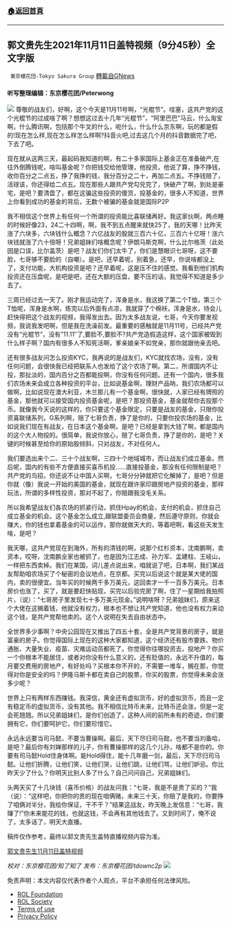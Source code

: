 ###  [:house:返回首頁](https://github.com/ourhimalayas/txt)
---


## 郭文贵先生2021年11月11日盖特视频（9分45秒）全文字版
` 東京櫻花団-Tokyo Sakura Group` [轉載自GNews](https://gnews.org/zh-hans/1657404/)

#### 听写整理编辑：东京樱花团/Peterwong
![](https://assets.gnews.org/wp-content/uploads/2021/11/12212.png)
尊敬的战友们，好啊，这个今天是11月11号啊，“光棍节”。哇塞，这共产党的这个光棍节的过成啥了啊？想想这过去十几年“光棍节”，“阿里巴巴”马云，什么淘宝啊，什么腾讯啊，包括那个牛叉的什么，呃什么，什么什么京东啊，玩的都是假的!现在怎么样,现在怎么样怎么样啊?抖音火吧,过去这几个月的抖音数据完了吧，下去了吧。

现在就从这两三天，最起码我知道的啊，有二十多家国际上基金正在准备破产,在往外倒腾钱呢，啥叫基金呢？你把钱交给他管理，他投资，他说了算，挣不挣钱，收你百分之二点五，挣了我挣的钱，我分百分之二十，再加二点五。不挣钱赔了，活球该，你还得给二点五。现在那些人跟共产党勾兑完了，快破产了啊，到处是豪宅，是吧？要清盘了，都在这骗这些投资的傻货，投基金的，很多人不知道，世界上你看到成功的基金的背后，无数个被骗的基金就是国际P2P

我不相信这个世界上有任何一个所谓的投资能比喜联储再好。我这家伙啊，两点睡的时候好像23，24二十四啊，啊，我不到五点醒来就快25了，我的天哪！比昨天涨了六块多，六块钱什么概念？六亿战友的股就三百六十亿，三百六十亿呀！涨六块钱就涨了六十倍呀！兄弟姐妹们啥概念呢？伊朗马斯克啊，什么比尔格茨（此处因是口误，比尔盖茨）是吧？战友们你们太牛了，你们是慧眼识七哥呀，这不要脸，七哥够不要脸的（自嘲）。是吧，还早着呢，别着急，还早，你说啥都没上了，支付功能，大机构投资是吧？还早着呢，这是压不住的感觉。我看到他们机构投资还在压盘呢，是吧是吧，还在大额的压盘，要不压的话，我觉得不知道是多少去了。

三周已经过去一天了。刚才我运动完了，浑身是水，我这换了第二个T恤，第三个T恤呢，浑身是水啊，练完以后外面有点凉，我就穿了个棉袄，浑身是水，待会儿赶快得把这个战友的视频，我得发出去。因为太多战友说，七哥，今天你要发视频，我说我发吧啊，但是我在洗澡前发。最重要的感触就是11月11号，已经共产党没有“光棍节”，没有”11.11″了,要脸不,要脸不?共产党造假造这样，这个国家被毁到什么样子啊？国内有很多人不知死活啊，爹亲娘亲不如党亲，那你就跟他亲去吧。

还有很多战友问怎么投资KYC，我再说的是战友们，KYC就找农场，没有，没有任何问题，会很快我已经把联系人也发给了这个农场了啊。第二，所谓国内不让投，那扯淡的，国内百分之百都能投啊，你没有任何问题。还有一个国内，很多我们农场未来会成立各种投资的平台，比如说基金啊，理财产品呐，我们农场都可以做啊，比如说现在澳大利亚，木兰那儿有一个基金啊，很快就，人家已经有牌照的基金，那他就可以接受国内投资基金呢，是吧？那投资基金，基金就帮你去投那个币。就像我今天说的这样的，你只要这个基金限定，只要是战友的基金，只限你投资喜联储系列，G系列啊，赔了七哥负责，挣了是你的，只要你投农场的基金，比如说我们现在有战友，在日本这个基金啊，是吧？已经是拿到大钱了啊，都是国内的这个大人物投的。很简单，我说你放心，赔了七哥负责，挣了是你的，是吧？关键的时候甚至给你的原始股倾斜，只对战友，不对任何人。

我们要选出来个二、三十个战友啊，三四十个地域城市，而让战友们成立基金。然后呢，国内的有些不方便直接买喜币机投……直接投基金，那没有任何限制是吧？共产党的鸟招，你还说不让中国人买啊，七哥分分钟就把它化解掉了，是吧？但是你就（像）我说一开始的美国的基金，就现在跟许家印跟房地产投资的基金，那样玩法，所谓的多样性投资，那对不起了，你赔跟我没毛关系。

所以我希望战友们各农场的抓紧行动，抓住Hpay的机会，支付的机会，抓住自己成立基金的机会。这个基金怎么成立,跟联盟委员会商量，然后遵守原则，你就会赚大，你的钱也拿着基金的可以运作，那你就做天大的，等着吧啊，看这些天发生啥，是吧？

我天哪，这共产党现在到海外，所有的清钱的啊，说那个红杉资本，沈南鹏啊，卖资本，哎呀，沈南鹏全家也被抓了，也是因为江志成、孙力军、孟建柱、王岐山，一样把东西卖掉。我们在某国，词儿差点说出来，咱就说了吧，日本啊，我们某战友帮助咱农场买了个秘密的会议地点，在京都。买完以后说这个就是某大佬的国内，卖的很便宜。当年买的时候两千多万美元，这回卖才一千一百多万美元。日本房价也涨了，买了，就是要赶快贴现，买完以后验完房了啊，住了一星期给我拍照片，（说）：“七哥房子里发现七十多万美元现金。”说明啥呀？兄弟姐妹们，原来这个大佬在这搁着钱，他就没有权力，根本也不想让共产党知道，他也没有权力来动这个钱，是共产党帮他卖的。这个人说明在失去自由状态中。

全世界多少事啊？中央公园现在又推出了四五十套，全是共产党背景的房子，就是富豪的房子。你觉得国际上现在的这种大家都知道，这个经济还有股市要跌、物价通胀、大量失业、疫苗、灾难运动员都死了。你觉得你往哪投资去，投地产？你买一个你根本不能居住，或者对你没有什么意义的，还有贬值的，永远不升值的，每月要交费用的房地产，有好处吗？买根本你不开的，不需要一堆车，搁在那，你觉得对你是安全的吗？伊隆马斯卡都在卖自己的股票，你买的股票，你觉得未来会涨多少呢？

世界上只有两样东西赚钱。我深信，黄金还有虚拟货币，好的虚拟货币，而且一定有稳定币的虚拟货币，没有其他。我不相信比特币未来，比特币还会涨，但是一定会死翘翘。所以兄弟姐妹们，是你们创造了，这种人间的前所未有的奇迹，你们要拥有它，你们要呵护它，你们要珍惜它。

永远永远要当司马懿，不要当曹操啊。最后，天下尽归司马懿，也不要当刘备哈，是吧？最后你有刘婵那样的儿子，你有曹操那样的这几个儿孙，啥都不是你的。你要有司马懿Hold住身体啊。能Hold得住，能十几年磨一剑，最后，天下尽归司马懿。让他们折腾，让他们笑，让他们哭，让他们跳，让他们骂，让他们妒忌。你比昨天少了什么？你明天比别人多了什么？自己问问自己，兄弟姐妹们。

头两天买了十几块钱（喜币价格）的战友问我：“七哥，我是不是贵了买的？”我（说）：“这样吧，你把你的贵的现在咱俩赌，未来三十天，你赔了是我的，你要挣了咱俩对半分，我给你保证，干不干？”结果这战友，昨天晚上发信息：“七哥，我赚了!”你未来能花的钱，也就这钱，不会再有其他钱去了。又到时间了，俺不说了，太多话了，明天大直播。

稿件仅作参考，最终以郭文贵先生盖特直播视频内容为准。

[郭文贵先生11月11日盖特视频](https://gettr.com/post/pgn0eqfd05)

*校对：东京樱花团/知了知了
发布：东京樱花团/tdownc2p*
![](https://assets.gnews.org/wp-content/uploads/2021/08/image0-1-36.jpg)
 

免责声明：本文内容仅代表作者个人观点，平台不承担任何法律风险。

- [ROL Foundation](https://rolfoundation.org/)
- [ROL Society](https://rolsociety.org/)
- [Terms of use](https://gnews.org/terms-of-use-3/)
- [Privacy Policy](https://gnews.org/privacy-policy/)
